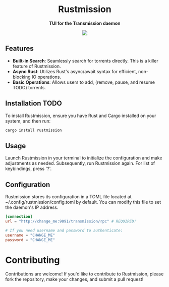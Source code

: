 <div align="center">
    <h1><strong>Rustmission</strong></h1>
    <p>
	    <strong>TUI for the Transmission daemon</strong>
    </p>
    <a href="https://asciinema.org/a/5szjGR0ccoYolnV3zP3b6vqxF" target="_blank"><img src="https://asciinema.org/a/5szjGR0ccoYolnV3zP3b6vqxF.svg" /></a>
</div>

## Features

- **Built-in Search**: Seamlessly search for torrents directly. This is a killer feature of Rustmission.
- **Async Rust**: Utilizes Rust's async/await syntax for efficient, non-blocking IO operations.
- **Basic Operations**: Allows users to add, (remove, pause, and resume TODO) torrents.

## Installation TODO

To install Rustmission, ensure you have Rust and Cargo installed on your system, and then run:

```bash
cargo install rustmission
```

## Usage

Launch Rustmission in your terminal to initialize the configuration and make adjustments as needed. Subsequently, run Rustmission again. For list of keybindings, press '?'.

## Configuration

Rustmission stores its configuration in a TOML file located at ~/.config/rustmission/config.toml by default. You can modify this file to
set the daemon's IP address.

```toml
[connection]
url = "http://change_me:9091/transmission/rpc" # REQUIRED!

# If you need username and password to authenticate:
username = "CHANGE_ME"
password = "CHANGE_ME"
```

# Contributing

Contributions are welcome! If you'd like to contribute to Rustmission, please fork the repository, make your changes, and submit a pull request!
